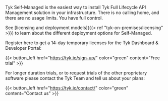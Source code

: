 ---
---

Tyk Self-Managed is the easiest way to install Tyk Full Lifecycle API Management solution in your infrastructure. There is no calling home, and there are no usage limits. You have full control. 

See [licensing and deployment models]({{< ref "tyk-on-premises/licensing" >}}) to learn about the different deployment options for Self-Managed.

Register here to get a 14-day temporary licenses for the Tyk Dashboard & Developer Portal:

{{< button_left href="https://tyk.io/sign-up/" color="green" content="Free trial" >}}

For longer duration trials, or to request trials of the other proprietary software please contact the Tyk Team and tell us about your plans:

{{< button_left href="https://tyk.io/contact/" color="green" content="Contact us" >}}